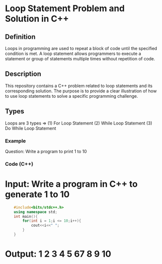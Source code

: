 # Loop Statement Problem and Solution in C++

## Definition

Loops in programming are used to repeat a block of code until the specified condition is met. A loop statement allows programmers to execute a statement or group of statements multiple times without repetition of code.

## Description

This repository contains a C++ problem related to loop statements and its corresponding solution. The purpose is to provide a clear illustration of how to use loop statements to solve a specific programming challenge.

## Types

Loops are 3 types => (1) For Loop Statement 
                     (2) While Loop Statement
                     (3) Do While Loop Statement  
                     
### Example

Question: Write a program to print 1 to 10

### Code (C++)
# Input: Write a program in C++ to generate 1 to 10
```cpp
    #include<bits/stdc++.h>
    using namespace std;
    int main(){
        for(int i = 1;i <= 10;i++){
            cout<<i<<" ";
        }
    }
```
# Output: 1 2 3 4 5 67 8 9 10